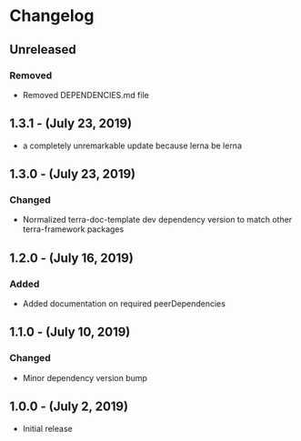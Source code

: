 Changelog
=========

Unreleased
----------
### Removed
* Removed DEPENDENCIES.md file

1.3.1 - (July 23, 2019)
------------------
* a completely unremarkable update because lerna be lerna

1.3.0 - (July 23, 2019)
------------------
### Changed
* Normalized terra-doc-template dev dependency version to match other terra-framework packages

1.2.0 - (July 16, 2019)
------------------
### Added
* Added documentation on required peerDependencies

1.1.0 - (July 10, 2019)
------------------
### Changed
* Minor dependency version bump

1.0.0 - (July 2, 2019)
------------------
* Initial release
